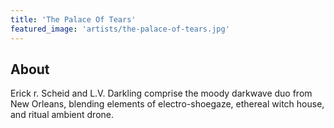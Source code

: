 ```yaml
---
title: 'The Palace Of Tears'
featured_image: 'artists/the-palace-of-tears.jpg'
---
```


## About

Erick r. Scheid and L.V. Darkling comprise the moody darkwave duo from New Orleans, blending elements of electro-shoegaze, ethereal witch house, and ritual ambient drone.
